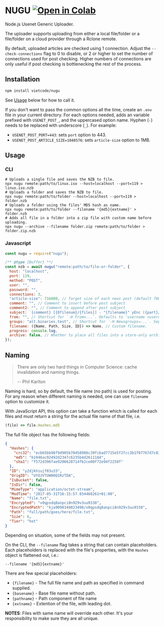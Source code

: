 # NUGU [![Open in Colab](https://colab.research.google.com/assets/colab-badge.svg)](https://colab.research.google.com/github/vietcode/nugu/blob/main/Nugu.ipynb)

Node.js Usenet Generic Uploader.

The uploader supports uploading from either a local file/folder or a
file/folder on a cloud provider through a Rclone remote.

By default, uploaded articles are checked using 1 connection. Adjust
the `--check-connections` flag to 0 to disable, or 2 or higher to set
the number of connections used for post checking. Higher numbers of
connections are only useful if post checking is bottlenecking the rest
of the process.

## Installation

```sh
npm install vietcode/nugu
```

See [Usage](#usage) below for how to call it.

If you don't want to pass the common options all the time, create an
`.env` file in your current directory. For each options needed, adds an
variable prefixed with `USENET_POST_`, and the uppercased option name.
Hyphen (`-`) needs to be replaced with underscore (`_`). For example:

- `USENET_POST_PORT=443`: sets `port` option to 443.
- `USENET_POST_ARTICLE_SIZE=1048576`: sets `article-size` option to 1MB.

## Usage

### CLI

```shell
# Uploads a single file and saves the NZB to file.
npx nugu remote:path/to/linux.iso --host=localhost --port=119 > linux.iso.nzb
# Uploads a folder and saves the NZB to file.
npx nugu remote:path/to/folder --host=localhost --port=119 > folder.nzb
# Uploads a folder using the files' MD5 hash as name.
npx nugu remote:path/to/folder --filename '{md5}{extname}' > folder.nzb
# Adds all file in a folder into a zip file with custom name before uploading.
npx nugu --archive --filename folder.zip remote:path/to/folder > folder.zip.nzb
```

### Javascript

```js
const nugu = require("nugu");

/** @type {Buffer} **/
const nzb = await nugu("remote:path/to/file-or-folder", {
  host: "localhost",
  port: 119,
  method: "POST",
  user: "",
  password: "",
  connections: 3,
  "article-size": 716800, // Target size of each news post (default 700K)
  comment: "", // Comment to insert before post subject
  comment2: "", // Comment to append after post subject
  subject: `{comment} [{0filenum}/{files}] - "{filename}" yEnc ({part}/{parts}) {filesize} {comment2}`,
  from: "", // Shortcut for `-H From=...`. Defaults to 'username <username@host>'.
  groups: "alt.binaries.test", // Shortcut for `-H Newsgroups=...`. Separate multiple groups with commas.
  filename: ({Name, Path, Size, ID}) => Name, // Custom filename.
  progress: console.log,
  archive: false, // Whether to place all files into a store-only archive.
});
```

## Naming

> There are only two hard things in Computer Science: cache invalidation and
> naming things.
>
> -- Phil Karlton

Naming is hard, so by default, the file name (no path) is used for posting. For
any reason when different naming is needed, one can use `filename` option to
customize it.

With JavaScript API, this option can take a function which is called for each
files and must return a string for the actual file name of that file, i.e.

```js
(file) => file.Hashes.md5
```

The full file object has the following fields:

```json
{
  "Hashes": {
    "crc32": "ecb65bb98f9d905b70458986c39fcbad7715e5f2fcc3b1f07767d7c83e2438cc",
    "md5": "b1946ac92492d2347c6235b4d2611184",
    "sha1": "f572d396fae9206628714fb2ce00f72e94f2258f"
  },
  "ID": "y2djkhiujf83u33",
  "OrigID": "UYOJVTUW00Q1RzTDA",
  "IsBucket": false,
  "IsDir": false,
  "MimeType": "application/octet-stream",
  "ModTime": "2017-05-31T16:15:57.034468261+01:00",
  "Name": "file.txt",
  "Encrypted": "v0qpsdq8anpci8n929v3uu9338",
  "EncryptedPath": "kja9098349023498/v0qpsdq8anpci8n929v3uu9338",
  "Path": "full/path/goes/here/file.txt",
  "Size": 6,
  "Tier": "hot"
}
```

Depending on situation, some of the fields may not present.

On the CLI, the `--filename` flag takes a string that can contain placeholders.
Each placeholders is replaced with the file's properties, with the `Hashes`
object is flattened out, i.e.:

```shell
--filename '{md5}{extname}'
```

There are few special placeholders:

- `{filename}` - The full file name and path as specified in command supplied.
- `{basename}` - Base file name without path.
- `{pathname}` - Path component of file name
- `{extname}` - Extention of the file, with leading dot.

**NOTES**: Files with same name will override each other. It's your
responsibility to make sure they are all unique.
